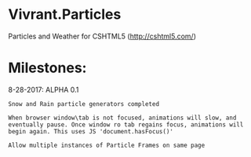 # Vivrant.Particles
Particles and Weather for CSHTML5 (http://cshtml5.com/)

# Milestones:

8-28-2017: ALPHA 0.1

    Snow and Rain particle generators completed
    
    When browser window\tab is not focused, animations will slow, and eventually pause. Once window ro tab regains focus, animations will begin again. This uses JS 'document.hasFocus()'
    
    Allow multiple instances of Particle Frames on same page
